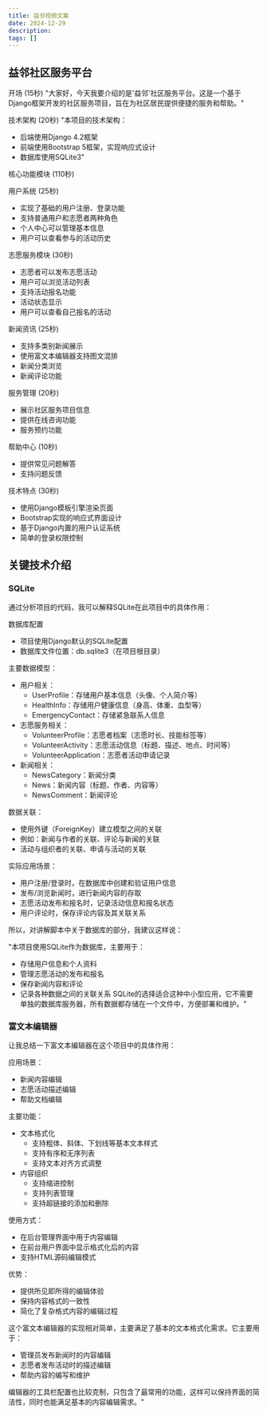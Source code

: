 ```yaml
---
title: 益邻视频文案
date: 2024-12-29
description: 
tags: []
---
```


## 益邻社区服务平台

开场 (15秒)
"大家好，今天我要介绍的是'益邻'社区服务平台。这是一个基于Django框架开发的社区服务项目，旨在为社区居民提供便捷的服务和帮助。"

技术架构 (20秒)
"本项目的技术架构：

- 后端使用Django 4.2框架
- 前端使用Bootstrap 5框架，实现响应式设计
- 数据库使用SQLite3"

核心功能模块 (110秒)

用户系统 (25秒)
- 实现了基础的用户注册、登录功能
- 支持普通用户和志愿者两种角色
- 个人中心可以管理基本信息
- 用户可以查看参与的活动历史

志愿服务模块 (30秒)
- 志愿者可以发布志愿活动
- 用户可以浏览活动列表
- 支持活动报名功能
- 活动状态显示
- 用户可以查看自己报名的活动

新闻资讯 (25秒)
- 支持多类别新闻展示
- 使用富文本编辑器支持图文混排
- 新闻分类浏览
- 新闻评论功能

服务管理 (20秒)
- 展示社区服务项目信息
- 提供在线咨询功能
- 服务预约功能

帮助中心 (10秒)
- 提供常见问题解答
- 支持问题反馈

技术特点 (30秒)
- 使用Django模板引擎渲染页面
- Bootstrap实现的响应式界面设计
- 基于Django内置的用户认证系统
- 简单的登录权限控制

## 关键技术介绍

### SQLite
通过分析项目的代码，我可以解释SQLite在此项目中的具体作用：

数据库配置
- 项目使用Django默认的SQLite配置
- 数据库文件位置：db.sqlite3（在项目根目录）

主要数据模型：
- 用户相关：
  - UserProfile：存储用户基本信息（头像、个人简介等）
  - HealthInfo：存储用户健康信息（身高、体重、血型等）
  - EmergencyContact：存储紧急联系人信息
- 志愿服务相关：
  - VolunteerProfile：志愿者档案（志愿时长、技能标签等）
  - VolunteerActivity：志愿活动信息（标题、描述、地点、时间等）
  - VolunteerApplication：志愿者活动申请记录
- 新闻相关：
  - NewsCategory：新闻分类
  - News：新闻内容（标题、作者、内容等）
  - NewsComment：新闻评论

数据关联：
- 使用外键（ForeignKey）建立模型之间的关联
- 例如：新闻与作者的关联、评论与新闻的关联
- 活动与组织者的关联、申请与活动的关联

实际应用场景：
- 用户注册/登录时，在数据库中创建和验证用户信息
- 发布/浏览新闻时，进行新闻内容的存取
- 志愿活动发布和报名时，记录活动信息和报名状态
- 用户评论时，保存评论内容及其关联关系

所以，对讲解脚本中关于数据库的部分，我建议这样说：

"本项目使用SQLite作为数据库，主要用于：

- 存储用户信息和个人资料
- 管理志愿活动的发布和报名
- 保存新闻内容和评论
- 记录各种数据之间的关联关系
SQLite的选择适合这种中小型应用，它不需要单独的数据库服务器，所有数据都存储在一个文件中，方便部署和维护。"

### 富文本编辑器
让我总结一下富文本编辑器在这个项目中的具体作用：

应用场景：
- 新闻内容编辑
- 志愿活动描述编辑
- 帮助文档编辑

主要功能：
- 文本格式化
  - 支持粗体、斜体、下划线等基本文本样式
  - 支持有序和无序列表
  - 支持文本对齐方式调整
- 内容组织
  - 支持缩进控制
  - 支持列表管理
  - 支持超链接的添加和删除

使用方式：
- 在后台管理界面中用于内容编辑
- 在前台用户界面中显示格式化后的内容
- 支持HTML源码编辑模式

优势：
- 提供所见即所得的编辑体验
- 保持内容格式的一致性
- 简化了复杂格式内容的编辑过程

这个富文本编辑器的实现相对简单，主要满足了基本的文本格式化需求。它主要用于：

- 管理员发布新闻时的内容编辑
- 志愿者发布活动时的描述编辑
- 帮助内容的编写和维护

编辑器的工具栏配置也比较克制，只包含了最常用的功能，这样可以保持界面的简洁性，同时也能满足基本的内容编辑需求。"

